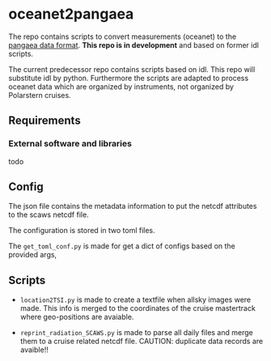 # oceanet2pangaea

The repo contains scripts to convert measurements (oceanet) to the [pangaea data format](https://wiki.pangaea.de/wiki/Data_submission).
**This repo is in development** and based on former idl scripts.

The current predecessor repo contains scripts based on idl. This repo will substitute idl by python.
Furthermore the scripts are adapted to process oceanet data which are organized by instruments, not organized by Polarstern cruises.

## Requirements
### External software and libraries

todo

## Config

The json file contains the metadata information to put the netcdf attributes to the scaws netcdf file.

The configuration is stored in two toml files.

The ```get_toml_conf.py``` is made for get a dict of configs based on the provided args,

## Scripts

* ```location2TSI.py``` is made to create a textfile when allsky images were made. This info is merged to the coordinates of the cruise mastertrack where geo-positions are avaiable.

* ```reprint_radiation_SCAWS.py``` is made to parse all daily files and merge them to a cruise related netcdf file.
CAUTION: duplicate data records are avaible!!
